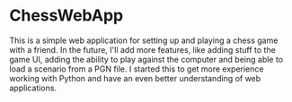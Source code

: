 # ChessWebApp

This is a simple web application for setting up and playing a chess game with a friend. In the future, I'll add more features, like adding stuff to the game UI, adding the ability to play against the computer and being able to load a scenario from a PGN file. I started this to get more experience working with Python and have an even better understanding of web applications.
